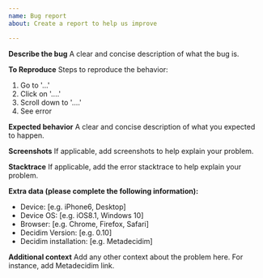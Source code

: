 ```yaml
---
name: Bug report
about: Create a report to help us improve

---
```


**Describe the bug**
A clear and concise description of what the bug is.

**To Reproduce**
Steps to reproduce the behavior:
1. Go to '...'
2. Click on '....'
3. Scroll down to '....'
4. See error

**Expected behavior**
A clear and concise description of what you expected to happen.

**Screenshots**
If applicable, add screenshots to help explain your problem.

**Stacktrace**
If applicable, add the error stacktrace to help explain your problem.

**Extra data (please complete the following information):**
- Device: [e.g. iPhone6, Desktop]
- Device OS: [e.g. iOS8.1, Windows 10]
- Browser: [e.g. Chrome, Firefox, Safari]
- Decidim Version: [e.g. 0.10]
- Decidim installation: [e.g. Metadecidim]

**Additional context**
Add any other context about the problem here. For instance, add Metadecidim link. 